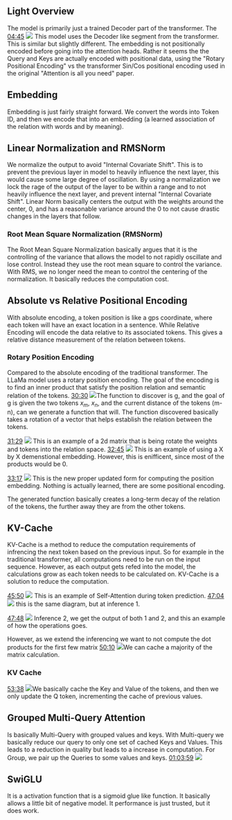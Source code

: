 ## Light Overview
The model is primarily just a trained Decoder part of the transformer. The
[04:45](https://youtu.be/Mn_9W1nCFLo?t=285)
![](https://storage.googleapis.com/askify-screenshot/Ha2U8XK4TEg7sjGTotwOE6lw1jM2/extension_screenshots/screenshot_default_43697e59-fe8e-4c47-bd6a-9187aa00374a.jpeg)
This model uses the Decoder like segment from the transformer. This is similar but slightly different. The embedding is not positionally encoded before going into the attention heads. Rather it seems the the Query and Keys are actually encoded with positional data, using the "Rotary Positional Encoding" vs the transformer Sin/Cos positional encoding used in the original "Attention is all you need" paper.
## Embedding
Embedding is just fairly straight forward. We convert the words into Token ID, and then we encode that into an embedding (a learned association of the relation with words and by meaning).
## Linear Normalization and RMSNorm
We normalize the output to avoid "Internal Covariate Shift". This is to prevent the previous layer in model to heavily influence the next layer, this would cause some large degree of oscillation.
By using a normalization we lock the rage of the output of the layer to be within a range and to not heavily influence the next layer, and prevent internal "Internal Covariate Shift". 
Linear Norm basically centers the output with the weights around the center, 0, and has a reasonable variance around the 0 to not cause drastic changes in the layers that follow.
### Root Mean Square Normalization (RMSNorm)
The Root Mean Square Normalization basically argues that it is the controlling of the variance that allows the model to not rapidly oscillate and lose control. Instead they use the root mean square to control the variance. With RMS, we no longer need the mean to control the centering of the normalization. It basically reduces the computation cost.
## Absolute vs Relative Positional Encoding
With absolute encoding, a token position is like a gps coordinate, where each token will have an exact location in a sentence. While Relative Encoding will encode the data relative to its associated tokens. This gives a relative distance measurement of the relation between tokens.
### Rotary Position Encoding
Compared to the absolute encoding of the traditional transformer. The LLaMa model uses a rotary position encoding. The goal of the encoding is to find an inner product that satisfy the position relation and semantic relation of the tokens.
[30:30](https://youtu.be/Mn_9W1nCFLo?t=1830)
![](https://storage.googleapis.com/askify-screenshot/Ha2U8XK4TEg7sjGTotwOE6lw1jM2/extension_screenshots/screenshot_default_72febf62-20c6-4972-9286-6b1966b7563d.jpeg)The function to discover is g, and the goal of g is given the two tokens $x_m$, $x_n$, and the current distance of the tokens (m-n), can we generate a function that will.
The function discovered basically takes a rotation of a vector that helps establish the relation between the tokens.

[31:29](https://youtu.be/Mn_9W1nCFLo?t=1889)
![](https://storage.googleapis.com/askify-screenshot/Ha2U8XK4TEg7sjGTotwOE6lw1jM2/extension_screenshots/screenshot_default_5068054c-9ccc-4ce1-b2d7-5922f04fa8ec.jpeg)
This is an example of a 2d matrix that is being rotate the weights and tokens into the relation space.
[32:45](https://youtu.be/Mn_9W1nCFLo?t=1965)
![](https://storage.googleapis.com/askify-screenshot/Ha2U8XK4TEg7sjGTotwOE6lw1jM2/extension_screenshots/screenshot_default_25014feb-9014-48f9-9757-bdf315cea62d.jpeg)
This is an example of using a X by X demenstional embedding. However, this is enifficent, since most of the products would be 0.

[33:17](https://youtu.be/Mn_9W1nCFLo?t=1997)
![](https://storage.googleapis.com/askify-screenshot/Ha2U8XK4TEg7sjGTotwOE6lw1jM2/extension_screenshots/screenshot_default_7d72b071-0535-406b-ae3b-4bec2132c4e6.jpeg)
This is the new proper updated form for computing the position embedding.
Nothing is actually learned, there are some positional encoding. 

The generated function basically creates a long-term decay of the relation of the tokens, the further away they are from the other tokens.
## KV-Cache
KV-Cache is a method to reduce the computation requirements of infrencing the next token based on the previous input. So for example in the traditional transformer, all computations need to be run on the input sequence. However, as each output gets refed into the model, the calculations grow as each token needs to be calculated on. KV-Cache is a solution to reduce the computation.

[45:50](https://youtu.be/Mn_9W1nCFLo?t=2750)
![](https://storage.googleapis.com/askify-screenshot/Ha2U8XK4TEg7sjGTotwOE6lw1jM2/extension_screenshots/screenshot_default_ffaa71f7-ded3-4982-99db-21b76dea1d64.jpeg)
This is an example of Self-Attention during token prediction. 
[47:04](https://youtu.be/Mn_9W1nCFLo?t=2824)
![](https://storage.googleapis.com/askify-screenshot/Ha2U8XK4TEg7sjGTotwOE6lw1jM2/extension_screenshots/screenshot_default_cfbba4ec-318a-453f-9f85-38f597744dbb.jpeg)
this is the same diagram, but at inference 1.

[47:48](https://youtu.be/Mn_9W1nCFLo?t=2868)
![](https://storage.googleapis.com/askify-screenshot/Ha2U8XK4TEg7sjGTotwOE6lw1jM2/extension_screenshots/screenshot_default_79ba396e-37a7-4588-9859-664848d9f906.jpeg)
Inference 2, we get the output of both 1 and 2, and this an example of how the operations goes.

However, as we extend the inferencing we want to not compute the dot products for the first few matrix
[50:10](https://youtu.be/Mn_9W1nCFLo?t=3010)
![](https://storage.googleapis.com/askify-screenshot/Ha2U8XK4TEg7sjGTotwOE6lw1jM2/extension_screenshots/screenshot_default_7474bc68-ddeb-46d0-9d4c-66da10b807e1.jpeg)We can cache a majority of the matrix calculation. 
### KV Cache
[53:38](https://youtu.be/Mn_9W1nCFLo?t=3218)
![](https://storage.googleapis.com/askify-screenshot/Ha2U8XK4TEg7sjGTotwOE6lw1jM2/extension_screenshots/screenshot_default_91994818-44b5-4136-aaaf-dec4e03171ee.jpeg)We basically cache the Key and Value of the tokens, and then we only update the Q token, incrementing the cache of previous values.
## Grouped Multi-Query Attention
Is basically Multi-Query with grouped values and keys. With Multi-query we basically reduce our query to only one set of cached Keys and Values. This leads to a reduction in quality but leads to a increase in computation. 
For Group, we pair up the Queries to some values and keys. 
[01:03:59](https://youtu.be/Mn_9W1nCFLo?t=3839)
![](https://storage.googleapis.com/askify-screenshot/Ha2U8XK4TEg7sjGTotwOE6lw1jM2/extension_screenshots/screenshot_default_9859fb2e-71ec-4b6f-adc6-66dd6d920f5b.jpeg)
## SwiGLU
It is a activation function that is a sigmoid glue like function. It basically allows a little bit of negative model. It performance is just trusted, but it does work.
